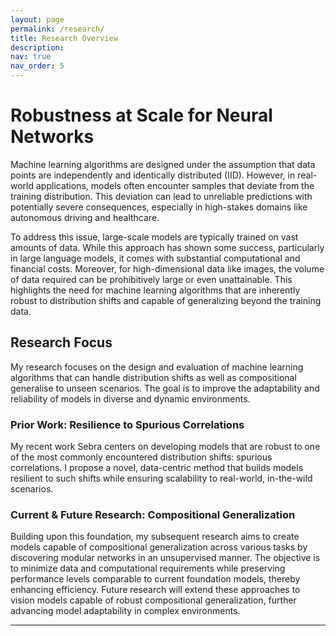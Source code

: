 ```yaml
---
layout: page
permalink: /research/
title: Research Overview
description: 
nav: true
nav_order: 5
---
```


# Robustness at Scale for Neural Networks

Machine learning algorithms are designed under the assumption that data points are independently and identically distributed (IID). However, in real-world applications, models often encounter samples that deviate from the training distribution. This deviation can lead to unreliable predictions with potentially severe consequences, especially in high-stakes domains like autonomous driving and healthcare.

To address this issue, large-scale models are typically trained on vast amounts of data. While this approach has shown some success, particularly in large language models, it comes with substantial computational and financial costs. Moreover, for high-dimensional data like images, the volume of data required can be prohibitively large or even unattainable. This highlights the need for machine learning algorithms that are inherently robust to distribution shifts and capable of generalizing beyond the training data.

## Research Focus

My research focuses on the design and evaluation of machine learning algorithms that can handle distribution shifts as well as compositional generalise to unseen scenarios. The goal is to improve the adaptability and reliability of models in diverse and dynamic environments.

### Prior Work: Resilience to Spurious Correlations

My recent work Sebra centers on developing models that are robust to one of the most commonly encountered distribution shifts: spurious correlations. I propose a novel, data-centric method that builds models resilient to such shifts while ensuring scalability to real-world, in-the-wild scenarios.

### Current & Future Research: Compositional Generalization

Building upon this foundation, my subsequent research aims to create models capable of compositional generalization across various tasks by discovering modular networks in an unsupervised manner. The objective is to minimize data and computational requirements while preserving performance levels comparable to current foundation models, thereby enhancing efficiency. Future research will extend these approaches to vision models capable of robust compositional generalization, further advancing model adaptability in complex environments.

---
